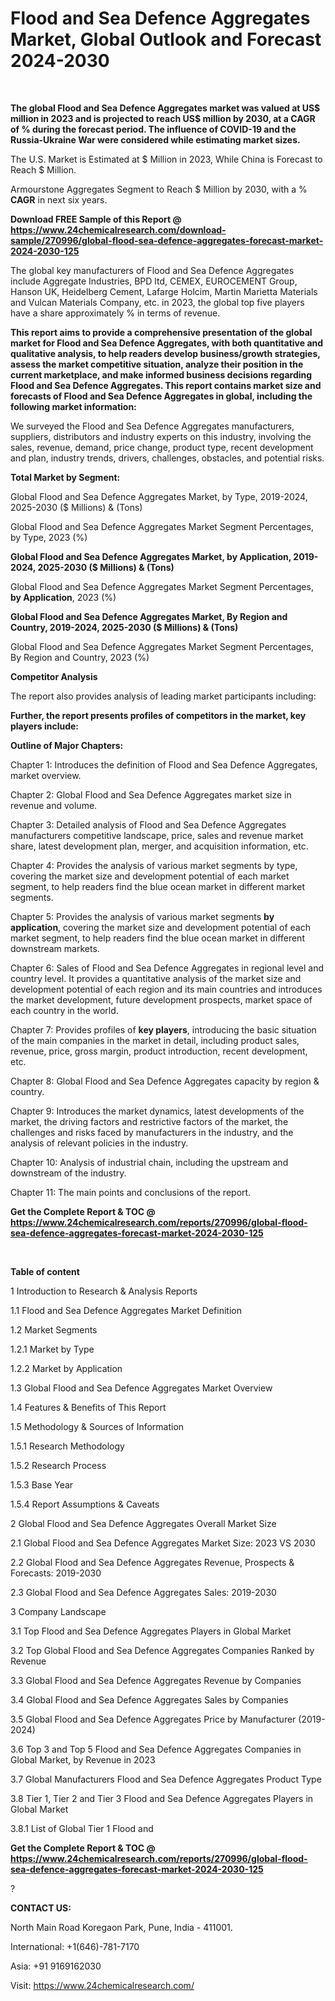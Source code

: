 <h1>Flood and Sea Defence Aggregates Market, Global Outlook and Forecast 2024-2030</h1><br/><p><strong>The global Flood and Sea Defence Aggregates market was valued at US$ million in 2023 and is projected to reach US$ million by 2030, at a <strong>CAGR</strong> of % during the forecast period. The influence of COVID-19 and the Russia-Ukraine War were considered while estimating market sizes.</strong></p>
 
 
 
 <p>The U.S. Market is Estimated at $ Million in 2023, While China is Forecast to Reach $ Million.</p>
 
 
 
 <p>Armourstone Aggregates Segment to Reach $ Million by 2030, with a % <strong>CAGR</strong> in next six years.</p>
 
 
 
 <div><b>Download FREE Sample of this Report @ <a href="https://www.24chemicalresearch.com/download-sample/270996/global-flood-sea-defence-aggregates-forecast-market-2024-2030-125">https://www.24chemicalresearch.com/download-sample/270996/global-flood-sea-defence-aggregates-forecast-market-2024-2030-125</a></b></div>
 
 
 
 <p>The global key manufacturers of Flood and Sea Defence Aggregates include Aggregate Industries, BPD ltd, CEMEX, EUROCEMENT Group, Hanson UK, Heidelberg Cement, Lafarge Holcim, Martin Marietta Materials and Vulcan Materials Company, etc. in 2023, the global top five players have a share approximately % in terms of revenue.</p>
 
 
 
 <p><strong>This report aims to provide a comprehensive presentation of the global market for Flood and Sea Defence Aggregates, with both quantitative and qualitative analysis, to help readers develop business/growth strategies, assess the market competitive situation, analyze their position in the current marketplace, and make informed business decisions regarding Flood and Sea Defence Aggregates. This report contains market size and forecasts of Flood and Sea Defence Aggregates in global, including the following market information:</strong></p>
 
 
 
 <p>We surveyed the Flood and Sea Defence Aggregates manufacturers, suppliers, distributors and industry experts on this industry, involving the sales, revenue, demand, price change, product type, recent development and plan, industry trends, drivers, challenges, obstacles, and potential risks.</p>
 
 
 
 <p><strong>Total Market by Segment:</strong></p>
 
 
 
 <p>Global Flood and Sea Defence Aggregates Market, by Type, 2019-2024, 2025-2030 ($ Millions) & (Tons)</p>
 
 
 
 <p>Global Flood and Sea Defence Aggregates Market Segment Percentages, by Type, 2023 (%)</p>
 
 
 
 <p><strong>Global Flood and Sea Defence Aggregates Market, <strong>by Application</strong>, 2019-2024, 2025-2030 ($ Millions) & (Tons)</strong></p>
 
 
 
 <p>Global Flood and Sea Defence Aggregates Market Segment Percentages, <strong>by Application</strong>, 2023 (%)</p>
 
 
 
 <p><strong>Global Flood and Sea Defence Aggregates Market, By Region and Country, 2019-2024, 2025-2030 ($ Millions) & (Tons)</strong></p>
 
 
 
 <p>Global Flood and Sea Defence Aggregates Market Segment Percentages, By Region and Country, 2023 (%)</p>
 
 
 
 <p><strong>Competitor Analysis</strong></p>
 
 
 
 <p>The report also provides analysis of leading market participants including:</p>
 
 
 
 <p><strong>Further, the report presents profiles of competitors in the market, <strong>key players</strong> include:</strong></p>
 
 
 
 <p><strong>Outline of Major Chapters:</strong></p>
 
 
 
 <p>Chapter 1: Introduces the definition of Flood and Sea Defence Aggregates, market overview.</p>
 
 
 
 <p>Chapter 2: Global Flood and Sea Defence Aggregates market size in revenue and volume.</p>
 
 
 
 <p>Chapter 3: Detailed analysis of Flood and Sea Defence Aggregates manufacturers competitive landscape, price, sales and revenue market share, latest development plan, merger, and acquisition information, etc.</p>
 
 
 
 <p>Chapter 4: Provides the analysis of various market segments by type, covering the market size and development potential of each market segment, to help readers find the blue ocean market in different market segments.</p>
 
 
 
 <p>Chapter 5: Provides the analysis of various market segments <strong>by application</strong>, covering the market size and development potential of each market segment, to help readers find the blue ocean market in different downstream markets.</p>
 
 
 
 <p>Chapter 6: Sales of Flood and Sea Defence Aggregates in regional level and country level. It provides a quantitative analysis of the market size and development potential of each region and its main countries and introduces the market development, future development prospects, market space of each country in the world.</p>
 
 
 
 <p>Chapter 7: Provides profiles of <strong>key players</strong>, introducing the basic situation of the main companies in the market in detail, including product sales, revenue, price, gross margin, product introduction, recent development, etc.</p>
 
 
 
 <p>Chapter 8: Global Flood and Sea Defence Aggregates capacity by region & country.</p>
 
 
 
 <p>Chapter 9: Introduces the market dynamics, latest developments of the market, the driving factors and restrictive factors of the market, the challenges and risks faced by manufacturers in the industry, and the analysis of relevant policies in the industry.</p>
 
 
 
 <p>Chapter 10: Analysis of industrial chain, including the upstream and downstream of the industry.</p>
 
 
 
 <p>Chapter 11: The main points and conclusions of the report.</p>
 
 
 
 <div><b>Get the Complete Report & TOC @ <a href="https://www.24chemicalresearch.com/reports/270996/global-flood-sea-defence-aggregates-forecast-market-2024-2030-125">https://www.24chemicalresearch.com/reports/270996/global-flood-sea-defence-aggregates-forecast-market-2024-2030-125</a></b></div>
 
 
 
 <p><br />
 
 <b>Table of content</b></p>
 
 
 
 <p>1 Introduction to Research & Analysis Reports<br />
 
 1.1 Flood and Sea Defence Aggregates Market Definition<br />
 
 1.2 Market Segments<br />
 
 1.2.1 Market by Type<br />
 
 1.2.2 Market by Application<br />
 
 1.3 Global Flood and Sea Defence Aggregates Market Overview<br />
 
 1.4 Features & Benefits of This Report<br />
 
 1.5 Methodology & Sources of Information<br />
 
 1.5.1 Research Methodology<br />
 
 1.5.2 Research Process<br />
 
 1.5.3 Base Year<br />
 
 1.5.4 Report Assumptions & Caveats<br />
 
 2 Global Flood and Sea Defence Aggregates Overall Market Size<br />
 
 2.1 Global Flood and Sea Defence Aggregates Market Size: 2023 VS 2030<br />
 
 2.2 Global Flood and Sea Defence Aggregates Revenue, Prospects & Forecasts: 2019-2030<br />
 
 2.3 Global Flood and Sea Defence Aggregates Sales: 2019-2030<br />
 
 3 Company Landscape<br />
 
 3.1 Top Flood and Sea Defence Aggregates Players in Global Market<br />
 
 3.2 Top Global Flood and Sea Defence Aggregates Companies Ranked by Revenue<br />
 
 3.3 Global Flood and Sea Defence Aggregates Revenue by Companies<br />
 
 3.4 Global Flood and Sea Defence Aggregates Sales by Companies<br />
 
 3.5 Global Flood and Sea Defence Aggregates Price by Manufacturer (2019-2024)<br />
 
 3.6 Top 3 and Top 5 Flood and Sea Defence Aggregates Companies in Global Market, by Revenue in 2023<br />
 
 3.7 Global Manufacturers Flood and Sea Defence Aggregates Product Type<br />
 
 3.8 Tier 1, Tier 2 and Tier 3 Flood and Sea Defence Aggregates Players in Global Market<br />
 
 3.8.1 List of Global Tier 1 Flood and</p>
 
 
 
 <div><b>Get the Complete Report & TOC @ <a href="https://www.24chemicalresearch.com/reports/270996/global-flood-sea-defence-aggregates-forecast-market-2024-2030-125">https://www.24chemicalresearch.com/reports/270996/global-flood-sea-defence-aggregates-forecast-market-2024-2030-125</a></b></div>
 
 
 
 <p>? </p>
 
 
 
 <p><b>CONTACT US:</b><br />
 
 North Main Road Koregaon Park, Pune, India - 411001.<br />
 
 International: +1(646)-781-7170<br />
 
 Asia: +91 9169162030<br />
 
 Visit: <a href="https://www.24chemicalresearch.com/">https://www.24chemicalresearch.com/</a></p>